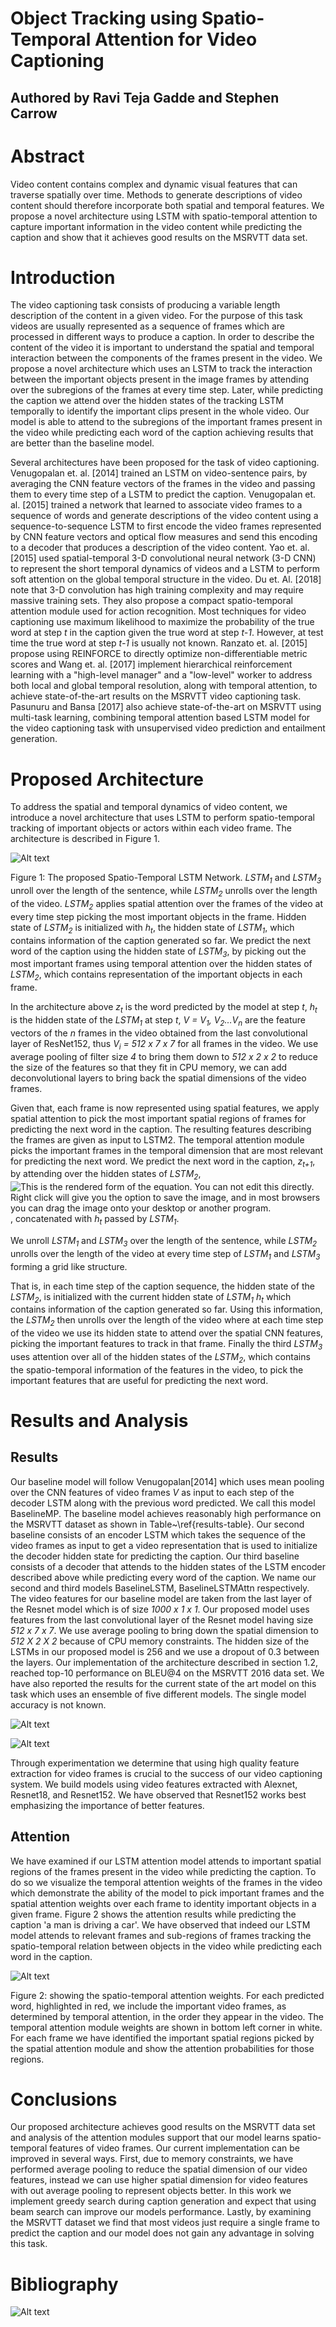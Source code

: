 # Object Tracking using Spatio-Temporal Attention for Video Captioning

## Authored by Ravi Teja Gadde and Stephen Carrow

# Abstract

  Video content contains complex and dynamic visual features that can traverse spatially over time.  Methods to generate descriptions of video content should therefore incorporate both spatial and temporal features.  We propose a novel architecture using LSTM with spatio-temporal attention to capture important information in the video content while predicting the caption and show that it achieves good results on the MSRVTT data set.   

# Introduction

The video captioning task consists of producing a variable length description of the content in a given video. For the purpose of this task videos are usually represented as a sequence of frames which are processed in different ways to produce a caption. In order to describe the content of the video it is important to understand the spatial and temporal interaction between the  components of the frames present in the video. We propose a novel architecture which uses an LSTM to track the interaction between the important objects present in the image frames by attending over the subregions of the frames at every time step. Later, while predicting the caption we attend over the hidden states of the tracking LSTM temporally to identify the important clips present in the whole video. Our model is able to attend to the subregions of the important frames present in the video while predicting each word of the caption achieving results that are better than the baseline model.

Several architectures have been proposed for the task of video captioning. Venugopalan et. al. [2014] trained an LSTM on video-sentence pairs, by averaging the CNN feature vectors of the frames in the video and passing them to every time step of a LSTM to predict the caption.  Venugopalan et. al. [2015] trained a network that learned to associate video frames to a sequence of words and generate descriptions of the video content using a sequence-to-sequence LSTM to first encode the video frames represented by CNN feature vectors and optical flow measures and send this encoding to a decoder that produces a description of the video content. Yao et. al. [2015] used  spatial-temporal 3-D convolutional neural network (3-D CNN) to represent the short temporal dynamics of videos and a LSTM to perform soft attention on the global temporal structure in the video. Du et. Al. [2018] note that 3-D convolution has high training complexity and may require massive training sets.  They also propose a compact spatio-temporal attention module used for action recognition. Most techniques for video captioning use maximum likelihood to maximize the probability of the true word at step *t* in the caption given the true word at step *t-1*.  However, at test time the true word at step *t-1* is usually not known. Ranzato et. al. [2015] propose using REINFORCE  to directly optimize non-differentiable metric scores and Wang et. al. [2017] implement hierarchical reinforcement learning with a "high-level manager" and a "low-level" worker to address both local and global temporal resolution, along with temporal attention, to achieve state-of-the-art results on the MSRVTT video captioning task. Pasunuru and Bansa [2017] also achieve state-of-the-art on MSRVTT using multi-task learning, combining temporal attention based LSTM model for the video captioning task with unsupervised video prediction and entailment generation. 

# Proposed Architecture

To address the spatial and temporal dynamics of video content, we introduce a novel architecture that uses LSTM to perform spatio-temporal tracking of important objects or actors within each video frame.  The architecture is described in Figure 1.

![Alt text](/images/architecture.jpeg?raw=true)

Figure 1: The proposed Spatio-Temporal LSTM Network. *LSTM<sub>1</sub>* and *LSTM<sub>3</sub>* unroll over the length of the sentence, while *LSTM<sub>2</sub>* unrolls over the length of the video. *LSTM<sub>2</sub>* applies spatial attention over the frames of the video at every time step picking the most important objects in the frame. Hidden state of *LSTM<sub>2</sub>* is initialized with *h<sub>t</sub>*, the hidden state of *LSTM<sub>1</sub>*, which contains information of the caption generated so far. We predict the next word of the caption using the hidden state of *LSTM<sub>3</sub>*, by picking out the most important frames using temporal attention over the hidden states of *LSTM<sub>2</sub>*, which contains representation of the important objects in each frame.

In the architecture above *z<sub>t</sub>* is the word predicted by the model at step *t*, *h<sub>t</sub>* is the hidden state of the *LSTM<sub>1</sub>* at step *t*, *V = V<sub>1</sub>, V<sub>2</sub>…V<sub>n</sub>* are the feature vectors of the *n* frames in the video obtained from the last convolutional layer of ResNet152, thus *V<sub>i</sub> = 512 x 7 x 7* for all frames in the video. We use average pooling of filter size *4* to bring them down to *512 x 2 x 2* to reduce the size of the features so that they fit in CPU memory, we can add deconvolutional layers to bring back the spatial dimensions of the video frames.

Given that, each frame is now represented using spatial features, we apply spatial attention to pick the most important spatial regions of frames for predicting the next word in the caption. The resulting features describing the frames are given as input to LSTM2. The temporal attention module picks the important frames in the temporal dimension that are most relevant for predicting the next word. We predict the next word in the caption, *z<sub>t+1</sub>*, by attending over the hidden states of *LSTM<sub>2</sub>*, <img id="equationview" name="equationview" title="This is the rendered form of the equation. You can not edit this directly. Right click will give you the option to save the image, and in most browsers you can drag the image onto your desktop or another program." src="https://latex.codecogs.com/gif.latex?%5Cinline%20%5Ctilde%7Bh%7D_n">,  concatenated with *h<sub>t</sub>* passed by *LSTM<sub>1</sub>*.

We unroll *LSTM<sub>1</sub>* and *LSTM<sub>3</sub>* over the length of the sentence, while *LSTM<sub>2</sub>* unrolls over the length of the video at every time step of *LSTM<sub>1</sub>* and *LSTM<sub>3</sub>* forming a grid like structure.

That is, in each time step of the caption sequence, the hidden state of the *LSTM<sub>2</sub>*, is initialized with the current hidden state of *LSTM<sub>1</sub>* *h<sub>t</sub>* which contains information of the caption generated so far. Using this information, the *LSTM<sub>2</sub>* then unrolls over the length of the video where at each time step of the video we use its hidden state to attend over the spatial CNN features, picking the important features to track in that frame. Finally the third *LSTM<sub>3</sub>* uses attention over all of the hidden states of the *LSTM<sub>2</sub>*, which contains the spatio-temporal information of the features in the video, to pick the important features that are useful for predicting the next word.

# Results and Analysis

## Results

Our baseline model will follow Venugopalan[2014] which uses mean pooling over the CNN features of video frames *V* as input to each step of the decoder LSTM along with the previous word predicted. We call this model BaselineMP. The baseline model achieves reasonably high performance on the MSRVTT dataset as shown in Table~\ref{results-table}. Our second baseline consists of an encoder LSTM which takes the sequence of the video frames as input to get a video representation that is used to initialize the decoder hidden state for predicting the caption. Our third baseline consists of a decoder that attends to the hidden states of the LSTM encoder described above while predicting every word of the caption. We name our second and third models BaselineLSTM, BaselineLSTMAttn respectively. The video features for our baseline model are taken from the last layer of the Resnet model which is of size *1000 x 1 x 1*. Our proposed model uses features from the last convolutional layer of the Resnet model having size *512 x 7 x 7*. We use average pooling to bring down the spatial dimension to *512 X 2 X 2* because of CPU memory constraints.
The hidden size of the LSTMs in our proposed model is 256 and we use a dropout of 0.3 between the layers. Our implementation of the architecture described in section 1.2, reached top-10 performance on BLEU@4 on the MSRVTT 2016 data set. We have also reported the results for the current state of the art model on this task which uses an ensemble of five different models. The single model accuracy is not known.

![Alt text](/images/Table1.png?raw=true)

![Alt text](/images/Table2.png?raw=true)

Through experimentation we determine that using high quality feature extraction for video frames is crucial to the success of our video captioning system.  We build models using video features extracted with Alexnet, Resnet18, and Resnet152. We have observed that Resnet152 works best emphasizing the importance of better features.

## Attention

We have examined if our LSTM attention model attends to important spatial regions of the frames present in the video while predicting the caption. To do so we visualize the temporal attention weights of the frames in the video which demonstrate the ability of the model to pick important frames and the spatial attention weights over each frame to identity important objects in a given frame. Figure 2 shows the attention results while predicting the caption 'a man is driving a car'. We have observed that indeed our LSTM model attends to relevant frames and sub-regions of  frames tracking the spatio-temporal relation between objects in the video while predicting each word in the caption.

![Alt text](/images/attention_scores.jpeg?raw=true)

Figure 2: showing the spatio-temporal attention weights. For each predicted word, highlighted in red, we include the important video frames, as determined by temporal attention, in the order they appear in the video. The temporal attention module weights are shown in bottom left corner in white. For each frame we have identified the important spatial regions picked by the spatial attention module and show the attention probabilities for those regions.

# Conclusions

Our proposed architecture achieves good results on the MSRVTT data set and analysis of the attention modules support that our model learns spatio-temporal features of video frames.  Our current implementation can be improved in several ways.  First, due to memory constraints, we have performed average pooling to reduce the spatial dimension of our video features, instead we can use higher spatial dimension for video features with out average pooling to represent objects better. In this work we implement greedy search during caption generation and expect that using beam search can improve our models performance.    Lastly, by examining the MSRVTT dataset we find that most videos just require a single frame to predict the caption and our model does not gain any advantage in solving this task.

# Bibliography

![Alt text](/images/References.png?raw=true)
